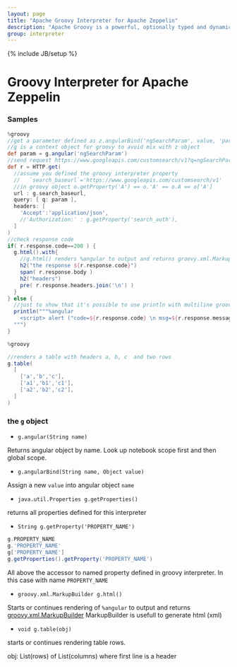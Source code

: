 ```yaml
---
layout: page
title: "Apache Groovy Interpreter for Apache Zeppelin"
description: "Apache Groovy is a powerful, optionally typed and dynamic language, with static-typing and static compilation capabilities, for the Java platform aimed at improving developer productivity thanks to a concise, familiar and easy to learn syntax."
group: interpreter
---
```

<!--
Licensed under the Apache License, Version 2.0 (the "License");
you may not use this file except in compliance with the License.
You may obtain a copy of the License at

http://www.apache.org/licenses/LICENSE-2.0

Unless required by applicable law or agreed to in writing, software
distributed under the License is distributed on an "AS IS" BASIS,
WITHOUT WARRANTIES OR CONDITIONS OF ANY KIND, either express or implied.
See the License for the specific language governing permissions and
limitations under the License.
-->
{% include JB/setup %}

# Groovy Interpreter for Apache Zeppelin


### Samples

```groovy
%groovy
//get a parameter defined as z.angularBind('ngSearchParam', value, 'paragraph_id')
//g is a context object for groovy to avoid mix with z object
def param = g.angular('ngSearchParam')
//send request https://www.googleapis.com/customsearch/v1?q=ngSearchParam_value
def r = HTTP.get(
  //assume you defined the groovy interpreter property
  //   `search_baseurl`='https://www.googleapis.com/customsearch/v1'
  //in groovy object o.getProperty('A') == o.'A' == o.A == o['A']
  url : g.search_baseurl,
  query: [ q: param ],
  headers: [
    'Accept':'application/json',
    //'Authorization:' : g.getProperty('search_auth'),
  ] 
)
//check response code
if( r.response.code==200 ) {
  g.html().with{ 
    //g.html() renders %angular to output and returns groovy.xml.MarkupBuilder
    h2("the response ${r.response.code}")
    span( r.response.body )
    h2("headers")
    pre( r.response.headers.join('\n') )
  }
} else {
  //just to show that it's possible to use println with multiline groovy string to render output
  println("""%angular
    <script> alert ("code=${r.response.code} \n msg=${r.response.message}") </script>
  """)
}
```


```groovy
%groovy

//renders a table with headers a, b, c  and two rows
g.table(
  [
    ['a','b','c'],
    ['a1','b1','c1'],
    ['a2','b2','c2'],
  ]
)
```

### the `g` object

* `g.angular(String name)`

Returns angular object by name. Look up notebook scope first and then global scope.


* `g.angularBind(String name, Object value)`

Assign a new `value` into angular object `name`


* `java.util.Properties g.getProperties()`

returns all properties defined for this interpreter


* `String g.getProperty('PROPERTY_NAME')` 
```groovy 
g.PROPERTY_NAME
g.'PROPERTY_NAME'
g['PROPERTY_NAME']
g.getProperties().getProperty('PROPERTY_NAME')
```

All above the accessor to named property defined in groovy interpreter.
In this case with name `PROPERTY_NAME`


* `groovy.xml.MarkupBuilder g.html()`

Starts or continues rendering of `%angular` to output and returns [groovy.xml.MarkupBuilder](https://www.google.com/search?q=groovy.xml.MarkupBuilder)
MarkupBuilder is usefull to generate html (xml)

* `void g.table(obj)`

starts or continues rendering table rows.

obj:  List(rows) of List(columns) where first line is a header 



